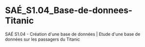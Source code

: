 # SAÉ_S1.04_Base-de-donnees-Titanic
SAÉ S1.04 - Création d'une base de données | Etude d'une base de données sur les passagers du Titanic
